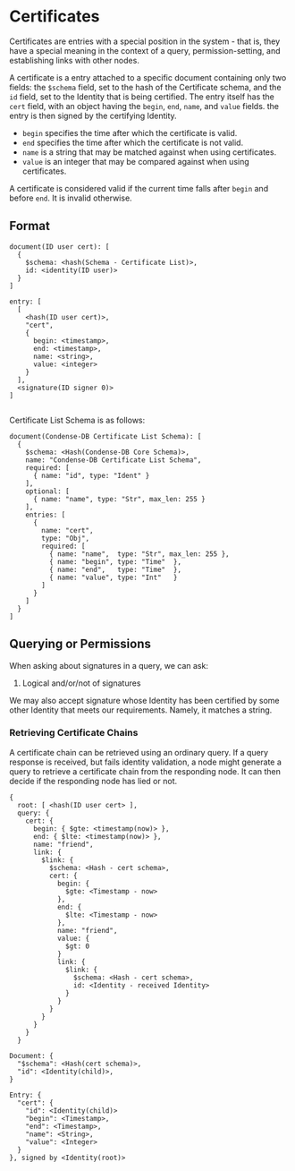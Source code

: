 # Certificates #

Certificates are entries with a special position in the system - that is, they 
have a special meaning in the context of a query, permission-setting, and 
establishing links with other nodes.

A certificate is a entry attached to a specific document containing only two 
fields: the `$schema` field, set to the hash of the Certificate schema, and the 
`id` field, set to the Identity that is being certified. The entry itself has 
the `cert` field, with an object having the `begin`, `end`, `name`, and `value` 
fields. the entry is then signed by the certifying Identity.

- `begin` specifies the time after which the certificate is valid.
- `end` specifies the time after which the certificate is not valid.
- `name` is a string that may be matched against when using certificates.
- `value` is an integer that may be compared against when using certificates.

A certificate is considered valid if the current time falls after `begin` and 
before `end`. It is invalid otherwise.

## Format ##

```
document(ID user cert): [
  {
    $schema: <hash(Schema - Certificate List)>,
    id: <identity(ID user)>
  }
]

entry: [
  [
    <hash(ID user cert)>,
    "cert",
    {
      begin: <timestamp>,
      end: <timestamp>,
      name: <string>,
      value: <integer>
    }
  ],
  <signature(ID signer 0)>
]


```

Certificate List Schema is as follows:
```
document(Condense-DB Certificate List Schema): [
  {
    $schema: <Hash(Condense-DB Core Schema)>,
    name: "Condense-DB Certificate List Schema",
    required: [
      { name: "id", type: "Ident" }
    ],
    optional: [
      { name: "name", type: "Str", max_len: 255 }
    ],
    entries: [
      {
        name: "cert",
        type: "Obj",
        required: [
          { name: "name",  type: "Str", max_len: 255 },
          { name: "begin", type: "Time"  },
          { name: "end",   type: "Time"  },
          { name: "value", type: "Int"   }
        ]
      }
    ]
  }
]
```

## Querying or Permissions ##

When asking about signatures in a query, we can ask:

1. Logical and/or/not of signatures

We may also accept signature whose Identity has been certified by some other 
Identity that meets our requirements. Namely, it matches a string. 


### Retrieving Certificate Chains ###

A certificate chain can be retrieved using an ordinary query. If a query 
response is received, but fails identity validation, a node might generate a 
query to retrieve a certificate chain from the responding node. It can then 
decide if the responding node has lied or not.

```
{
  root: [ <hash(ID user cert> ],
  query: {
    cert: {
      begin: { $gte: <timestamp(now)> },
      end: { $lte: <timestamp(now)> },
      name: "friend",
      link: {
        $link: {
          $schema: <Hash - cert schema>,
          cert: {
            begin: {
              $gte: <Timestamp - now>
            },
            end: {
              $lte: <Timestamp - now>
            },
            name: "friend",
            value: {
              $gt: 0
            }
            link: {
              $link: {
                $schema: <Hash - cert schema>,
                id: <Identity - received Identity>
              }
            }
          }
        }
      }
    }
  }
```


```
Document: {
  "$schema": <Hash(cert schema)>,
  "id": <Identity(child)>,
}

Entry: {
  "cert": {
    "id": <Identity(child)>
    "begin": <Timestamp>,
    "end": <Timestamp>,
    "name": <String>,
    "value": <Integer>
  }
}, signed by <Identity(root)>
```










